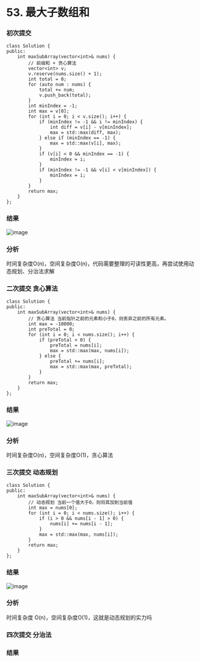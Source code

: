 # 53. 最大子数组和

### 初次提交
```
class Solution {
public:
    int maxSubArray(vector<int>& nums) {
        // 前缀和 + 贪心算法
        vector<int> v;
        v.reserve(nums.size() + 1);
        int total = 0;
        for (auto num : nums) {
            total += num;
            v.push_back(total);
        }
        int minIndex = -1;
        int max = v[0];
        for (int i = 0; i < v.size(); i++) {
            if (minIndex != -1 && i != minIndex) {
                int diff = v[i] - v[minIndex];
                max = std::max(diff, max);
            } else if (minIndex == -1) {
                max = std::max(v[i], max);
            }
            if (v[i] < 0 && minIndex == -1) {
                minIndex = i;
            }
            if (minIndex != -1 && v[i] < v[minIndex]) {
                minIndex = i;
            }
        }
        return max;
    }
};
```

### 结果
![image](https://github.com/user-attachments/assets/1920e70c-ef50-4ca6-b1a7-9f942a0c292c)


### 分析

时间复杂度O(n)，空间复杂度O(n)，代码需要整理的可读性更高，再尝试使用动态规划、分治法求解

### 二次提交 贪心算法
```
class Solution {
public:
    int maxSubArray(vector<int>& nums) {
        // 贪心算法 当前指针之前的元素和小于0，则丢弃之前的所有元素。
        int max = -10000;
        int preTotal = 0;
        for (int i = 0; i < nums.size(); i++) {
            if (preTotal < 0) {
                preTotal = nums[i];
                max = std::max(max, nums[i]);
            } else {
                preTotal += nums[i];
                max = std::max(max, preTotal);
            }
        }
        return max;
    }
};
```

### 结果
![image](https://github.com/user-attachments/assets/f7939e8b-a9ba-451a-836b-5a6b0a28258e)

### 分析

时间复杂度O(n)，空间复杂度O(1)，贪心算法


### 三次提交 动态规划
```
class Solution {
public:
    int maxSubArray(vector<int>& nums) {
        // 动态规划 当前一个值大于0，则将其加到当前值
        int max = nums[0];
        for (int i = 0; i < nums.size(); i++) {
            if (i > 0 && nums[i - 1] > 0) {
                nums[i] += nums[i - 1];
            }
            max = std::max(max, nums[i]);
        }
        return max;
    }
};
```

### 结果
![image](https://github.com/user-attachments/assets/76450289-04ef-4601-a78d-d38efd65c529)

### 分析

时间复杂度 O(n)，空间复杂度O(1)，这就是动态规划的实力吗

### 四次提交 分治法

### 结果
